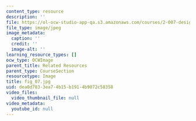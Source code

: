 ```yaml
---
content_type: resource
description: ''
file: https://ol-ocw-studio-app-qa.s3.amazonaws.com/courses/2-007-design-and-manufacturing-i-spring-2009/dea0d7833ea74b15b1914b9072c58358_fig_07.jpg
file_type: image/jpeg
image_metadata:
  caption: ''
  credit: ''
  image-alt: ''
learning_resource_types: []
ocw_type: OCWImage
parent_title: Related Resources
parent_type: CourseSection
resourcetype: Image
title: fig_07.jpg
uid: dea0d783-3ea7-4b15-b191-4b9072c58358
video_files:
  video_thumbnail_file: null
video_metadata:
  youtube_id: null
---
```

